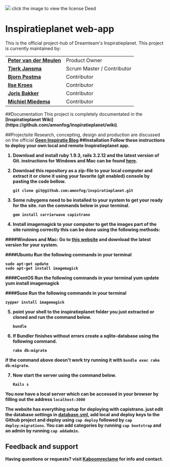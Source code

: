 [<img src="http://i.creativecommons.org/l/by-nc-nd/3.0/88x31.png">](
http://creativecommons.org/licenses/by-nc-nd/3.0/) click the image to view the license Deed

# Inspiratieplanet web-app #

This is the official project-hub of Dreamteam's Inspiratieplanet. 
This project is currently maintained by:
<table>
<tr>
<td><b><a href="https://github.com/amonfog/">Peter van der Meulen</a></b></td><td>Product Owner</td>
</tr>
<tr>
<td><b><a href="https://github.com/TjerG">Tjerk Jansma</a></b></td><td>Scrum Master / Contributor</td>
</tr>
<tr>
<td><b><a href="https://github.com/bj0rno">Bjorn Postma</a></b></td><td>Contributor</td>
</tr>
<tr>
<td><b><a href="https://github.com/Claudia1234">Ilse Kroes</a></b></td><td>Contributor</td>
</tr>
<tr>
<td><b><a href="http://flavors.me/jorisbakker">Joris Bakker</b></td><td>Contributor</td>
</tr>
<tr>
<td><b><a href="http://madmaniac92.hyves.nl/">Michiel Miedema</a></b></td><td>Contributor</td>
</tr>
</table>
##Documentation
This project is completely documentated in the <b>[Inspiratieplanet Wiki](https://github.com/amonfog/inspiratieplanet/wiki)</b>.

##Projectsite
Research, concepting, design and production are discussed on the official <b>[Geen Inspiratie Blog](http://www.geeninspiratie.kaboomreclame.nl)
##Installation
Follow these instructions to deploy your own local and remote Inspiratieplanet app. 

1. Download and install <b>ruby 1.9.3</b>, <b>rails 3.2.12</b> and the latest version of <b>Git</b>. instructions for Windows and Mac can be found [here](http://railsinstaller.org/).

2. Download this repository as a zip-file to your local computer and extract it or clone it using your favorite (git enabled) console by pasting the code bellow.

    `git clone git@github.com:amonfog/inspiratieplanet.git`

3. Some rubygems need to be installed to your system to get your ready for the site. run the commands below in your terminal.

    `gem install carrierwave capistrano`

4. Install imagemagick to your computer to get the images part of the site running correctly this can be done using the following methods:

####Windows and Mac:
Go to [this website](http://www.imagemagick.org/script/index.php) and download the latest version for your system.

####Ubuntu
Run the following commands in your terminal

    sudo apt-get update
    sudo apt-get install imagemagick

####CentOS
Run the following commands in your terminal
    yum update
    yum install imagemagick

####Suse
Run the following commands in your terminal

    zypper install imagemagick

5. point your shell to the inspiratieplanet folder you just extracted or cloned and run the command below.

    `bundle`

6. If Bundler finishes without errors create a sqlite-database using the following command.

    `rake db:migrate`

if the command above doesn't work try running it with `bundle exec rake db:migrate`.

7. Now start the server using the command below.

    `Rails s`

**You now have a local server which can be accessed in your browser by filling out the address `localhost:3000`**

The website has everything setup for deploying with capistrano. just edit the database settings in [database.yml](https://github.com/amonfog/inspiratieplanet/blob/master/config/database.yml#L21), add local and deploy keys to the Github project and deploy using `cap deploy` followed by `cap deploy:migrations`. You can add categories by running `cap bootstrap` and an admin by running `cap addadmin`.

## Feedback and support
Having questions or requests? visit [Kaboomreclame](http://www.kaboomreclame.nl/) for info and contact.